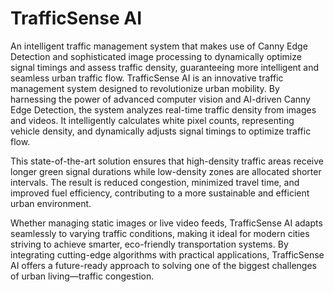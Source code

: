 # TrafficSense AI
 An intelligent traffic management system that makes use of Canny Edge Detection and sophisticated image processing to dynamically optimize signal timings and assess traffic density, guaranteeing more intelligent and seamless urban traffic flow.
TrafficSense AI is an innovative traffic management system designed to revolutionize urban mobility. By harnessing the power of advanced computer vision and AI-driven Canny Edge Detection, the system analyzes real-time traffic density from images and videos. It intelligently calculates white pixel counts, representing vehicle density, and dynamically adjusts signal timings to optimize traffic flow.

This state-of-the-art solution ensures that high-density traffic areas receive longer green signal durations while low-density zones are allocated shorter intervals. The result is reduced congestion, minimized travel time, and improved fuel efficiency, contributing to a more sustainable and efficient urban environment.

Whether managing static images or live video feeds, TrafficSense AI adapts seamlessly to varying traffic conditions, making it ideal for modern cities striving to achieve smarter, eco-friendly transportation systems. By integrating cutting-edge algorithms with practical applications, TrafficSense AI offers a future-ready approach to solving one of the biggest challenges of urban living—traffic congestion.
